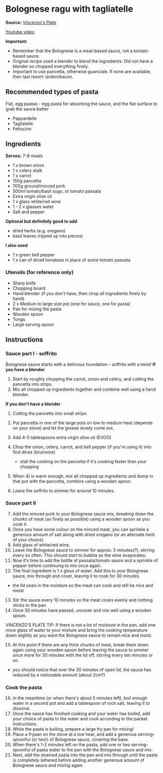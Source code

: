 # Bolognese ragu with tagliatelle

**Source:** [Vincenzo's Plate][1]

[Youtube video][2]

**Important:** 
- Remember that the Bolognese is a meat-based sauce, not a tomato-based sauce. 
- Original recipe used a blender to blend the ingredients. Did not have a blender so chopped everything finely.
- Important to use pancetta, otherwise guanciale. If none are available, then last resort: lardon/bacon.

## Recommended types of pasta
Flat, egg pastas - egg pasta for absorbing the sauce, and the flat surface to grab the sauce better
- Pappardelle
- Tagliatelle
- Fettucine


## Ingredients
**Serves:** 7-8 meals

- 1 x brown onion
- 1 x celery stalk
- 1 x carrot
- 150g pancetta
- 700g ground/minced pork
- 500ml tomato/basil sugo, or tomato passata
- Extra virgin olive oil
- 1 x glass white/red wine
- 1 - 2 x glasses water
- Salt and pepper

**Optional but definitely good to add**
- dried herbs (e.g. oregano)
- basil leaves (ripped up into pieces)

**I also used**
- 1 x green bell pepper
- 1 x can of diced tomatoes in place of some tomato passata

### Utensils (for reference only)
- Sharp knife
- Chopping board
- Hand blender (if you don't have, then chop all ingredients finely by hand)
- 2 x Medium to large size pot (one for sauce, one for pasta)
- Pan for mixing the pasta
- Wooden spoon
- Tongs 
- Large serving spoon

## Instructions
### Sauce part I - soffrito
Bolognese sauce starts with a delicious foundation – soffrito with a twist!
**If you have a blender**
1. Start by roughly chopping the carrot, onion and celery, and cutting the pancetta into strips.
2. Mix all chopped up ingredients together and combine well using a hand blender.

**If you don't have a blender**
1. Cutting the pancetta into small strips.
2. Put pancetta in one of the large pots on low to medium heat (depends on your stove) and let the grease slowly come out.
3. Add 4-5 tablespoons extra virgin olive oil (EVOO)
4. Chop the onion, celery, carrot, and bell pepper (if you're using it) into find dices (bruinoise)
   - stall the cooking on the pancetta if it's cooking faster than your chopping


5. When 4) is warm enough, mix all chopped up ingredients and dump in that pot with the pancetta, combine using a wooden spoon.
6. Leave the soffrito to simmer for around 10 minutes.

### Sauce part II
7. Add the minced pork to your Bolognese sauce mix, breaking down the chunks of meat (as finely as possible) using a wooden spoon as you cook it.
8. Once you have some colour on the minced meat, you can sprinkle a generous amount of salt along with dried oregano (or an alternate herb of your choice).
9. Add glass of white/red wine.
10. Leave the Bolognese sauce to simmer for approx. 5 minutes(?), stirring every so often. This should start to bubble as the wine evaporates.
11. Now it’s time to add the bottle of passata/tomato sauce and a sprinkle of pepper before continuing to mix once again.
12. The final ingredient is 1 x glass of water. Add this to your Bolognese sauce, mix through and cover, leaving it to cook for 30 minutes.
   - the lid seals in the moisture so the meat can cook and still be nice and moist
13. Stir the sauce every 10 minutes so the meat cooks evenly and nothing sticks to the pan.
14. Once 30  minutes have passed, uncover and mix well using a wooden spoon.

VINCENZO’S PLATE TIP: If there is not a lot of moisture in the pan, add one more glass of water to your mixture and bring the cooking temperature down slightly as you want the Bolognese sauce to remain nice and moist.

15. At this point if there are any thick chunks of meat, break them down again using your wooden spoon before leaving the sauce to simmer once more for 30 minutes with the lid off, stirring every ten minutes or so. 
   - you should notice that over the 30 minutes of open lid, the sauce has reduced by a noticeable amount (about 2cm?)

### Cook the pasta
16. In the meantime (or when there's about 5 minutes left), boil enough water in a second pot and add a tablespoon of rock salt, leaving it to dissolve.
17. Once the sauce has finished cooking and your water has boiled, add your choice of pasta to the water and cook according to the packet instructions.
18. While the pasta is boiling, prepare a large fry pan for mixing!
19. Place a frypan on the stove at a low heat, and add a generous serving-spoonful (or two!) of Bolognese sauce, covering the base.
20. When there's 1-2 minutes left on the pasta, add one or two serving-spoonful of pasta water to the pan with the Bolognese sauce and mix.
20. Next, add the strained pasta into the pan and mix through until the pasta is completely lathered before adding another generous amount of Bolognese sauce and mixing again.



[1]: https://www.youtube.com/channel/UCcsSowAamCLJv-xeF9geXoA
[2]: https://www.youtube.com/watch?v=9b3SMmilycw

